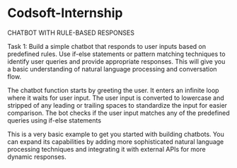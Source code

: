 # Codsoft-Internship


CHATBOT WITH RULE-BASED RESPONSES


Task 1: Build a simple chatbot that responds to user inputs based on
predefined rules. Use if-else statements or pattern matching
techniques to identify user queries and provide appropriate
responses. This will give you a basic understanding of natural
language processing and conversation flow.

The chatbot function starts by greeting the user.
It enters an infinite loop where it waits for user input.
The user input is converted to lowercase and stripped of any leading or trailing spaces to standardize the input for easier comparison.
The bot checks if the user input matches any of the predefined queries using if-else statements



This is a very basic example to get you started with building chatbots. You can expand its capabilities by adding more sophisticated natural language processing techniques and integrating it with external APIs for more dynamic responses.

